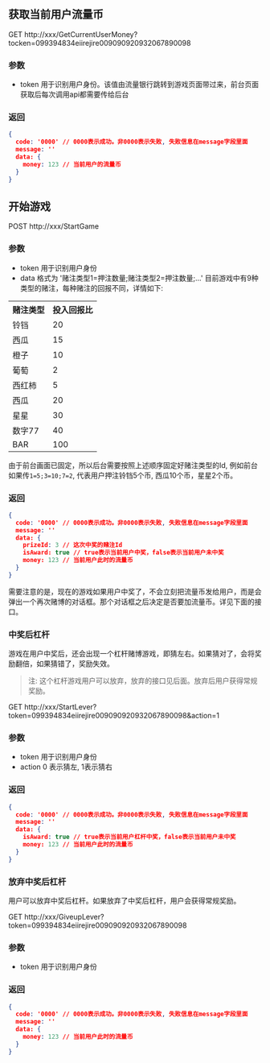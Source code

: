 
## 获取当前用户流量币

GET http://xxx/GetCurrentUserMoney?tocken=099394834eiirejire009090920932067890098

### 参数
- token 用于识别用户身份。该值由流量银行跳转到游戏页面带过来，前台页面获取后每次调用api都需要传给后台

### 返回

```json
{
  code: '0000' // 0000表示成功。非0000表示失败, 失败信息在message字段里面
  message: ''
  data: {
    money: 123 // 当前用户的流量币
  }
}
```

## 开始游戏

POST http://xxx/StartGame

### 参数
- token 用于识别用户身份
- data 格式为 '赌注类型1=押注数量;赌注类型2=押注数量;...' 目前游戏中有9种类型的赌注，每种赌注的回报不同，详情如下:
<table>
<th>赌注类型</th>
<th>投入回报比</th>
<tr>
<td>铃铛</td>
<td>20</td>
</tr>
<tr>
<td>西瓜</td>
<td>15</td>
</tr>
<tr>
<td>橙子</td>
<td>10</td>
</tr>
<tr>
<td>葡萄</td>
<td>2</td>
</tr>
<tr>
<td>西红柿</td>
<td>5</td>
</tr>
<tr>
<td>西瓜</td>
<td>20</td>
</tr>
<tr>
<td>星星</td>
<td>30</td>
</tr>
<tr>
<td>数字77</td>
<td>40</td>
</tr>
<tr>
<td>BAR</td>
<td>100</td>
</tr>
</table>

由于前台画面已固定，所以后台需要按照上述顺序固定好赌注类型的Id, 例如前台如果传`1=5;3=10;7=2`, 代表用户押注铃铛5个币, 西瓜10个币，星星2个币。

### 返回

```json
{
  code: '0000' // 0000表示成功。非0000表示失败, 失败信息在message字段里面
  message: ''
  data: {
    prizeId: 3 // 这次中奖的赌注Id
    isAward: true // true表示当前用户中奖，false表示当前用户未中奖
    money: 123 // 当前用户此时的流量币
  }
}
```

需要注意的是，现在的游戏如果用户中奖了，不会立刻把流量币发给用户，而是会弹出一个再次赌博的对话框。那个对话框之后决定是否要加流量币。详见下面的接口。

### 中奖后杠杆
游戏在用户中奖后，还会出现一个杠杆赌博游戏，即猜左右。如果猜对了，会将奖励翻倍，如果猜错了，奖励失效。
> 注: 这个杠杆游戏用户可以放弃，放弃的接口见后面。放弃后用户获得常规奖励。

GET http://xxx/StartLever?token=099394834eiirejire009090920932067890098&action=1

### 参数
- token 用于识别用户身份
- action 0 表示猜左, 1表示猜右

### 返回

```json
{
  code: '0000' // 0000表示成功。非0000表示失败, 失败信息在message字段里面
  message: ''
  data: {
    isAward: true // true表示当前用户杠杆中奖，false表示当前用户未中奖
    money: 123 // 当前用户此时的流量币
  }
}
```

### 放弃中奖后杠杆
用户可以放弃中奖后杠杆。如果放弃了中奖后杠杆，用户会获得常规奖励。

GET http://xxx/GiveupLever?token=099394834eiirejire009090920932067890098

### 参数
- token 用于识别用户身份

### 返回

```json
{
  code: '0000' // 0000表示成功。非0000表示失败, 失败信息在message字段里面
  message: ''
  data: {
    money: 123 // 当前用户此时的流量币
  }
}
```
